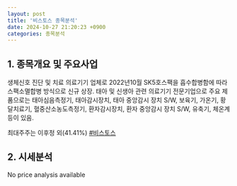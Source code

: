 ```yaml
---
layout: post
title: '비스토스 종목분석'
date: 2024-10-27 21:20:23 +0900
categories: 종목분석
---
```


## 1. 종목개요 및 주요사업

생체신호 진단 및 치료 의료기기 업체로 2022년10월 SK5호스팩을 흡수합병함에 따라 스팩소멸합병 방식으로 신규 상장. 태아 및 신생아 관련 의료기기 전문기업으로 주요 제품으로는 태아심음측정기, 태아감시장치, 태아 중앙감시 장치 S/W, 보육기, 가온기, 황달치료기, 혈중산소농도측정기, 환자감시장치, 환자 중앙감시 장치 S/W, 유축기, 체온계 등이 있음. 

최대주주는 이후정 외(41.41%)
[#비스토스](#)

## 2. 시세분석

No price analysis available

